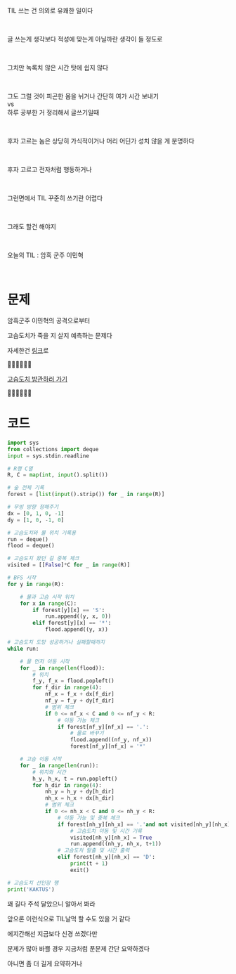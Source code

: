<br><br>
TIL 쓰는 건 의외로 유쾌한 일이다

<br>

글 쓰는게 생각보다 적성에 맞는게 아닐까란 생각이 들 정도로

<br>

그치만 녹록치 않은 시간 탓에 쉽지 않다

<br>

그도 그럴 것이 피곤한 몸을 뉘거나 간단히 여가 시간 보내기<br>
vs<br>
하루 공부한 거 정리해서 글쓰기일때

<br>

후자 고르는 놈은 상당히 가식적이거나 머리 어딘가 성치 않을 게 분명하다

<br>

후자 고르고 전자처럼 행동하거나

<br>

그런면에서 TIL 꾸준히 쓰기란 어렵다

<br>

그래도 할건 해야지

<br>

오늘의 TIL : 암흑 군주 이민혁

<br>

# 문제

암흑군주 이민혁의 공격으로부터

고슴도치가 죽을 지 살지 예측하는 문제다

자세한건 [링크](https://namu.wiki/w/%EB%A7%81%ED%81%AC(%EC%A0%A4%EB%8B%A4%EC%9D%98%20%EC%A0%84%EC%84%A4%20%EC%8B%9C%EB%A6%AC%EC%A6%88))로

🔽🔽🔽🔽🔽🔽

[고슴도치 방관하러 가기](https://www.acmicpc.net/problem/3055)

🔼🔼🔼🔼🔼🔼

# 코드
```py
import sys
from collections import deque
input = sys.stdin.readline

# R행 C열
R, C = map(int, input().split())

# 숲 전체 기록
forest = [list(input().strip()) for _ in range(R)]

# 무빙 방향 정해주기
dx = [0, 1, 0, -1]
dy = [1, 0, -1, 0]

# 고슴도치와 물 위치 기록용
run = deque()
flood = deque()

# 고슴도치 왔던 길 중복 체크
visited = [[False]*C for _ in range(R)]

# BFS 시작
for y in range(R):

    # 물과 고슴 시작 위치
    for x in range(C):
        if forest[y][x] == 'S':
            run.append((y, x, 0))
        elif forest[y][x] == '*':
            flood.append((y, x))

# 고슴도치 도망 성공하거나 실패할때까지
while run:

    # 물 먼저 이동 시작
    for _ in range(len(flood)):
        # 위치
        f_y, f_x = flood.popleft()
        for f_dir in range(4):
            nf_x = f_x + dx[f_dir]
            nf_y = f_y + dy[f_dir]
            # 범위 체크
            if 0 <= nf_x < C and 0 <= nf_y < R:
                # 이동 가능 체크
                if forest[nf_y][nf_x] == '.':
                    # 물로 바꾸기
                    flood.append((nf_y, nf_x))
                    forest[nf_y][nf_x] = '*'

    # 고슴 이동 시작
    for _ in range(len(run)):
        # 위치와 시간
        h_y, h_x, t = run.popleft()
        for h_dir in range(4):
            nh_y = h_y + dy[h_dir]
            nh_x = h_x + dx[h_dir]
            # 범위 체크
            if 0 <= nh_x < C and 0 <= nh_y < R:
                # 이동 가능 및 중복 체크
                if forest[nh_y][nh_x] == '.'and not visited[nh_y][nh_x]:
                    # 고슴도치 이동 및 시간 기록
                    visited[nh_y][nh_x] = True
                    run.append((nh_y, nh_x, t+1))
                # 고슴도치 탈출 및 시간 출력
                elif forest[nh_y][nh_x] == 'D':
                    print(t + 1)
                    exit()

# 고슴도치 선인장 행
print('KAKTUS')
```

꽤 길다 주석 달았으니 알아서 봐라

앞으론 이런식으로 TIL날먹 할 수도 있을 거 같다

에지간해선 지금보다 신경 쓰겠다만

문제가 많아 바쁠 경우 지금처럼 푼문제 간단 요약하겠다

아니면 좀 더 길게 요약하거나